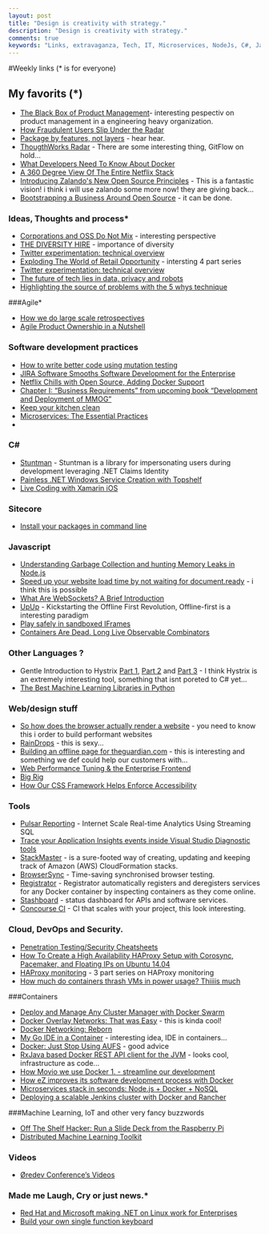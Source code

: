 ```yaml
---
layout: post
title: "Design is creativity with strategy."
description: "Design is creativity with strategy."
comments: true
keywords: "Links, extravaganza, Tech, IT, Microservices, NodeJs, C#, Javascript, Solution architecture"
---
```

#Weekly links (* is for everyone)

##  My favorits (*)
 * [The Black Box of Product Management](https://medium.com/swlh/the-black-box-of-product-management-3feb65db6ddb)- interesting pespectiv on product management in a engineering heavy organization.
 * [How Fraudulent Users Slip Under the Radar](http://blog.siftscience.com/blog/2015/how-fraudulent-users-slip-under-the-radar)
 * [Package by features, not layers](https://medium.com/the-engineering-team/package-by-features-not-layers-2d076df1964d) - hear hear.
 * [ThougthWorks Radar]() - There are some interesting thing, GitFlow on hold...
 * [What Developers Need To Know About Docker](http://www.wintellect.com/devcenter/paulballard/what-developers-need-to-know-about-docker)
 * [A 360 Degree View Of The Entire Netflix Stack](http://highscalability.com/blog/2015/11/9/a-360-degree-view-of-the-entire-netflix-stack.html)
 * [Introducing Zalando's New Open Source Principles](https://tech.zalando.com/blog/zalando-techs-new-open-source-principles/) - This is a fantastic vision! i think i will use zalando some more now! they are giving back...
 * [Bootstrapping a Business Around Open Source](https://blog.phusion.nl/2015/10/30/bootstrapping-a-business-around-open-source/) - it can be done.
  
### Ideas, Thoughts and process*
 * [Corporations and OSS Do Not Mix](http://www.coglib.com/~icordasc/blog/2015/11/corporations-and-oss-do-not-mix.html) - interesting perspective
 * [THE DIVERSITY HIRE](http://code.hootsuite.com/the-diversity-hire/) - importance of diversity
 * [Twitter experimentation: technical overview](https://blog.twitter.com/2015/twitter-experimentation-technical-overview)
 * [Exploding The World of Retail Opportunity](https://www.thoughtworks.com/insights/blog/part-1-exploding-world-retail-opportunity-its-time-have-crisis) - intersting 4 part series
 * [Twitter experimentation: technical overview](https://blog.twitter.com/2015/twitter-experimentation-technical-overview)
 * [The future of tech lies in data, privacy and robots](http://www.cio.com/article/3002686/it-industry/the-future-of-tech-lies-in-data-privacy-and-robots.html#tk.rss_itstrategy)
 * [Highlighting the source of problems with the 5 whys technique](http://engineering.brandwatch.com/highlighting-the-source-of-problems-with-the-5-whys-technique/)
 
###Agile*
 * [How we do large scale retrospectives](https://labs.spotify.com/2015/11/05/large-scale-retros/)
 * [Agile Product Ownership in a Nutshell](https://www.youtube.com/watch?v=502ILHjX9EE)

### Software development practices
 * [How to write better code using mutation testing](https://blog.blockscore.com/how-to-write-better-code-using-mutation-testing/)
 * [JIRA Software Smooths Software Development for the Enterprise](http://thenewstack.io/jira-software-tackles-issue-tracking-enterprise/)
 * [Netflix Chills with Open Source, Adding Docker Support](http://thenewstack.io/netflix-chills-open-source-adding-docker-support/)
 * [Chapter I: “Business Requirements” from upcoming book “Development and Deployment of MMOG”](http://ithare.com/chapter-i-business-requirements-of-development-and-deployment-of-mmog/)
 * [Keep your kitchen clean](https://medium.com/the-engineering-team/keep-your-kitchen-clean-e39d692f8015)
 * [Microservices: The Essential Practices](http://technologyconversations.com/2015/11/10/microservices-the-essential-practices)
 * 
### **C#**
 * [Stuntman](http://ritterim.github.io/stuntman/) - Stuntman is a library for impersonating users during development leveraging .NET Claims Identity
 * [Painless .NET Windows Service Creation with Topshelf](http://dontcodetired.com/blog/post/Painless-NET-Windows-Service-Creation-with-Topshelf.aspx)
 * [Live Coding with Xamarin iOS](http://praeclarum.org/post/132881570743/live-coding-with-xamarin-ios)

### Sitecore
 * [Install your packages in command line](http://sitecoreblog.blogspot.dk/2015/11/install-your-packages-in-command-line.html)

### Javascript
 * [Understanding Garbage Collection and hunting Memory Leaks in Node.js](http://apmblog.dynatrace.com/2015/11/04/understanding-garbage-collection-and-hunting-memory-leaks-in-node-js/)
 * [Speed up your website load time by not waiting for document.ready](https://jack.ofspades.com/speed-up-your-website-load-time-by-not-waiting-for-document-ready/) - i think this is possible
 * [What Are WebSockets? A Brief Introduction](http://code.tutsplus.com/tutorials/what-are-websockets-a-brief-introduction--cms-25239)
 * [UpUp](https://github.com/TalAter/UpUp) - Kickstarting the Offline First Revolution, Offline-first is a interesting paradigm
 * [Play safely in sandboxed IFrames](http://www.html5rocks.com/en/tutorials/security/sandboxed-iframes/)
 * [Containers Are Dead. Long Live Observable Combinators](https://medium.com/@milankinen/containers-are-dead-long-live-observable-combinators-2cb0c1f06c96)

### Other Languages ?
 * Gentle Introduction to Hystrix [Part 1](http://www.javacodegeeks.com/2015/10/gentle-introduction-to-hystrix.html), [Part 2](http://www.javacodegeeks.com/2015/10/gentle-introduction-to-hystrix-hello-world.html) and [Part 3](http://www.javacodegeeks.com/2015/11/gentle-introduction-to-hystrix-wrapup.html?) - I think Hystrix is an extremely interesting tool, something that isnt poreted to C# yet...
 * [The Best Machine Learning Libraries in Python](http://stackabuse.com/the-best-machine-learning-libraries-in-python/) 

### Web/design stuff
 * [So how does the browser actually render a website](http://www.thecssninja.com/browser/jsconfeu15) - you need to know this i order to build performant websites
 * [RainDrops](http://tympanus.net/Development/RainEffect/index.html) - this is sexy...
 * [Building an offline page for theguardian.com](https://www.theguardian.com/info/developer-blog/2015/nov/04/building-an-offline-page-for-theguardiancom) - this is interesting and something we def could help our customers with...
 * [Web Performance Tuning & the Enterprise Frontend](http://apmblog.dynatrace.com/2015/11/06/web-performance-tuning-the-enterprise-frontend/)
 * [Big Rig](https://aerotwist.com/blog/bigrig/)
 * [How Our CSS Framework Helps Enforce Accessibility](http://www.ebaytechblog.com/2015/11/04/how-our-css-framework-helps-enforce-accessibility/)
 
### Tools
 * [Pulsar Reporting](http://gopulsar.io/) - Internet Scale Real-time Analytics Using Streaming SQL
 * [Trace your Application Insights events inside Visual Studio Diagnostic tools](http://dailydotnettips.com/2015/11/04/trace-your-application-insights-events-inside-visual-studio-diagnostic-tools/)
 * [StackMaster](https://github.com/envato/stack_master) - is a sure-footed way of creating, updating and keeping track of Amazon (AWS) CloudFormation stacks.
 * [BrowserSync](http://www.browsersync.io/) - Time-saving synchronised browser testing.
 * [Registrator](http://gliderlabs.com/registrator/latest/) - Registrator automatically registers and deregisters services for any Docker container by inspecting containers as they come online.
 * [Stashboard](http://www.stashboard.org/) -  status dashboard for APIs and software services.
 * [Concourse CI](http://concourse.ci/index.html) - CI that scales with your project, this look interesting.

### Cloud, DevOps and Security. 
 * [Penetration Testing/Security Cheatsheets](https://github.com/jshaw87/Cheatsheets)
 * [How To Create a High Availability HAProxy Setup with Corosync, Pacemaker, and Floating IPs on Ubuntu 14.04](https://www.digitalocean.com/community/tutorials/how-to-create-a-high-availability-haproxy-setup-with-corosync-pacemaker-and-floating-ips-on-ubuntu-14-04)
 * [HAProxy monitoring](https://www.datadoghq.com/blog/monitoring-haproxy-performance-metrics) - 3 part series on HAProxy monitoring
 * [How much do containers thrash VMs in power usage? Thiiiis much](http://www.theregister.co.uk/2015/11/06/containers_thrash_vms_in_the_power_consumption_stakes/)
 

###Containers
 * [Deploy and Manage Any Cluster Manager with Docker Swarm](https://blog.docker.com/2015/11/deploy-manage-cluster-docker-swarm/)
 * [Docker Overlay Networks: That was Easy](https://medium.com/on-docker/docker-overlay-networks-that-was-easy-8f24baebb698) - this is kinda cool!
 * [Docker Networking: Reborn](http://www.container42.com/2015/10/30/docker-networking-reborn/)
 * [My Go IDE in a Container]() - interesting idea, IDE in containers...
 * [Docker: Just Stop Using AUFS](http://sthbrx.github.io/blog/2015/10/30/docker-just-stop-using-aufs) - good advice
 * [RxJava based Docker REST API client for the JVM](https://github.com/shekhargulati/rx-docker-client) - looks cool, infrastructure as code...
 * [How Movio we use Docker 1. - streamline our development](http://movio.co/blog/docker-streamline-development/)
 * [How eZ improves its software development process with Docker](http://ez.no/Home/Blog/How-eZ-improves-its-software-development-process-with-Docker)
 * [Microservices stack in seconds: Node.js + Docker + NoSQL](https://www.joyent.com/blog/how-to-dockerize-a-complete-application)
 * [Deploying a scalable Jenkins cluster with Docker and Rancher](http://rancher.com/deploying-a-scalable-jenkins-cluster-with-docker-and-rancher/)


###Machine Learning, IoT and other very fancy buzzwords
 * [Off The Shelf Hacker: Run a Slide Deck from the Raspberry Pi](http://thenewstack.io/off-shelf-hacker-push-button-slides-pi/)
 * [Distributed Machine Learning Toolkit](http://www.dmtk.io/)

### Videos
 * [Øredev Conference’s Videos](https://vimeo.com/user4280938/videos)


### Made me Laugh, Cry or just news.*
 * [Red Hat and Microsoft making .NET on Linux work for Enterprises](http://developerblog.redhat.com/2015/11/04/red-hat-microsoft-making-dot-net-on-linux-for-enterprises/)
 * [Build your own single function keyboard](https://lostechies.com/joshuaflanagan/2015/11/09/build-your-own-single-function-keyboard/)